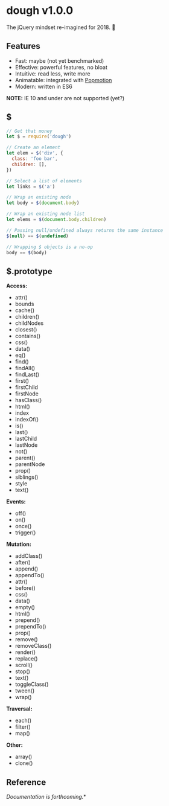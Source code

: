 # dough v1.0.0

The jQuery mindset re-imagined for 2018. 💸

## Features

- Fast: maybe (not yet benchmarked)
- Effective: powerful features, no bloat
- Intuitive: read less, write more
- Animatable: integrated with [Popmotion](https://github.com/popmotion/popmotion)
- Modern: written in ES6

**NOTE:** IE 10 and under are not supported (yet?)

## $

```js
// Get that money
let $ = require('dough')

// Create an element
let elem = $('div', {
  class: 'foo bar',
  children: [],
})

// Select a list of elements
let links = $('a')

// Wrap an existing node
let body = $(document.body)

// Wrap an existing node list
let elems = $(document.body.children)

// Passing null/undefined always returns the same instance
$(null) == $(undefined)

// Wrapping $ objects is a no-op
body == $(body)
```

## $.prototype

**Access:**
- attr()
- bounds
- cache()
- children()
- childNodes
- closest()
- contains()
- css()
- data()
- eq()
- find()
- findAll()
- findLast()
- first()
- firstChild
- firstNode
- hasClass()
- html()
- index
- indexOf()
- is()
- last()
- lastChild
- lastNode
- not()
- parent()
- parentNode
- prop()
- siblings()
- style
- text()

**Events:**
- off()
- on()
- once()
- trigger()

**Mutation:**
- addClass()
- after()
- append()
- appendTo()
- attr()
- before()
- css()
- data()
- empty()
- html()
- prepend()
- prependTo()
- prop()
- remove()
- removeClass()
- render()
- replace()
- scroll()
- stop()
- text()
- toggleClass()
- tween()
- wrap()

**Traversal:**
- each()
- filter()
- map()

**Other:**
- array()
- clone()

## Reference

*Documentation is forthcoming.**

